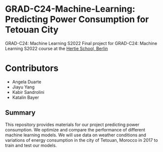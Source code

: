 # GRAD-C24-Machine-Learning: Predicting Power Consumption for Tetouan City
GRAD-C24: Machine Learning S2022
Final project for GRAD-C24: Machine Learning S2022 course at the [Hertie School, Berlin](https://www.hertie-school.org/en/)

# Contributors
- Angela Duarte
- Jiayu Yang
- Kabir Sandrolini
- Katalin Bayer

## Summary
This repository provides materials for our project predicting power consumption. We optimize and compare the performance of different machine learning models. We will use data on weather conditions and variations of energy consumption in the city of Tetouan, Morocco in 2017 to train and test our models.
